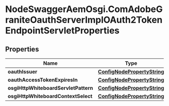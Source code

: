 # NodeSwaggerAemOsgi.ComAdobeGraniteOauthServerImplOAuth2TokenEndpointServletProperties

## Properties

Name | Type | Description | Notes
------------ | ------------- | ------------- | -------------
**oauthIssuer** | [**ConfigNodePropertyString**](ConfigNodePropertyString.md) |  | [optional] 
**oauthAccessTokenExpiresIn** | [**ConfigNodePropertyString**](ConfigNodePropertyString.md) |  | [optional] 
**osgiHttpWhiteboardServletPattern** | [**ConfigNodePropertyString**](ConfigNodePropertyString.md) |  | [optional] 
**osgiHttpWhiteboardContextSelect** | [**ConfigNodePropertyString**](ConfigNodePropertyString.md) |  | [optional] 


